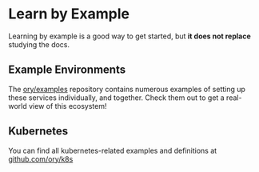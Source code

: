 # Learn by Example

Learning by example is a good way to get started, but **it does not replace**
studying the docs.

## Example Environments

The [ory/examples](https://github.com/ory/examples) repository contains numerous
examples of setting up these services individually, and together. Check them out
to get a real-world view of this ecosystem!

## Kubernetes

You can find all kubernetes-related examples and definitions at
[github.com/ory/k8s](https://github.com/ory/k8s)
